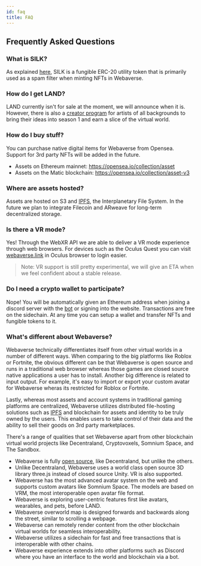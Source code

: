 ```yaml
---
id: faq
title: FAQ
---
```


## Frequently Asked Questions



### What is SILK?

As explained [here](https://docs.webaverse.com/docs/webaverse/silk), SILK is a fungible ERC-20 utility token that is primarily used as a spam filter when minting NFTs in Webaverse.


### How do I get LAND?

LAND currently isn't for sale at the moment, we will announce when it is. However, there is also a [creator program](https://utc9pqk8vl1.typeform.com/to/rZp09YYu) for artists of all backgrounds to bring their ideas into season 1 and earn a slice of the virtual world.


### How do I buy stuff?

You can purchase native digital items for Webaverse from Opensea. Support for 3rd party NFTs will be added in the future.

- Assets on Ethereum mainnet: https://opensea.io/collection/asset
- Assets on the Matic blockchain: https://opensea.io/collection/asset-v3


### Where are assets hosted?

Assets are hosted on S3 and [IPFS](https://ipfs.io), the Interplanetary File System. In the future we plan to integrate Filecoin and ARweave for long-term decentralized storage.


### Is there a VR mode?

Yes! Through the WebXR API we are able to deliver a VR mode experience through web browsers. For devices such as the Oculus Quest you can visit [webaverse.link](https://webaverse.link) in Oculus browser to login easier.

> Note: VR support is still pretty experimental, we will give an ETA when we feel confident about a stable release.


### Do I need a crypto wallet to participate?

Nope! You will be automatically given an Ethereum address when joining a discord server with the [bot](/docs/webaverse/discord-bot) or signing into the website. Transactions are free on the sidechain. At any time you can setup a wallet and transfer NFTs and fungible tokens to it.


### What's different about Webaverse?

Webaverse technically differentiates itself from other virtual worlds in a number of different ways. When comparing to the big platforms like Roblox or Fortnite, the obvious different can be that Webaverse is open source and runs in a traditional web browser whereas those games are closed source native applications a user has to install. Another big difference is related to input output. For example, it's easy to import or export your custom avatar for Webaverse wheras its restricted for Roblox or Fortnite.

Lastly, whereas most assets and account systems in traditional gaming platforms are centralized, Webaverse utilizes distributed file-hosting solutions such as [IPFS](https://ipfs.io) and blockchain for assets and identity to be truly owned by the users. This enables users to take control of their data and the ability to sell their goods on 3rd party marketplaces.

There's a range of qualities that set Webaverse apart from other blockchain virtual world projects like Decentraland, Cryptovoxels, Somnium Space, and The Sandbox.

- Webaverse is fully [open source](https://github.com/webaverse), like Decentraland, but unlike the others.
- Unlike Decentraland, Webaverse uses a world class open source 3D library three.js instead of closed source Unity. VR is also supported.
- Webaverse has the most advanced avatar system on the web and supports custom avatars like Somnium Space. The models are based on VRM, the most interoperable open avatar file format.
- Webaverse is exploring user-centric features first like avatars, wearables, and pets, before LAND.
- Webaverse overworld map is designed forwards and backwards along the street, similar to scrolling a webpage.
- Webaverse can remotely render content from the other blockchain virtual worlds for seamless interoperability.
- Webaverse utilizes a sidechain for fast and free transactions that is interoperable with other chains.
- Webaverse experience extends into other platforms such as Discord where you have an interface to the world and blockchain via a bot.
